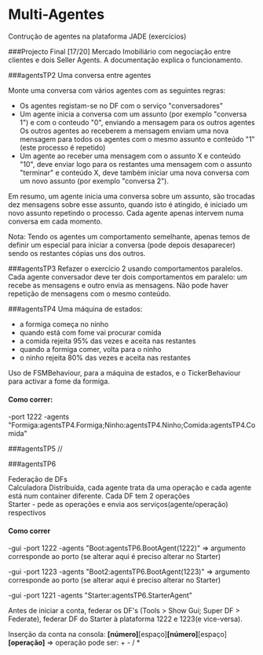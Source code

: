 # Multi-Agentes

Contrução de agentes na plataforma JADE (exercícios)

###Projecto Final [17/20]
Mercado Imobiliário com negociação entre clientes e dois Seller Agents. A documentação explica o funcionamento.

###agentsTP2
Uma conversa entre agentes

Monte uma conversa com vários agentes com as seguintes regras:

- Os agentes registam-se no DF com o serviço "conversadores"  
- Um agente inicia a conversa com um assunto (por exemplo "conversa 1") e com o conteudo "0", enviando a mensagem para os outros agentes
Os outros agentes ao receberem a mensagem enviam uma nova mensagem para todos os agentes com o mesmo assunto e conteúdo "1" (este processo é repetido)  
- Um agente ao receber uma mensagem com o assunto X e conteúdo "10", deve enviar logo para os restantes uma mensagem com o assunto "terminar" e conteúdo X, deve também iniciar uma nova conversa com um novo assunto (por exemplo "conversa 2").

Em resumo, um agente inicia uma conversa sobre um assunto, são trocadas dez mensagens sobre esse assunto, quando isto é atingido, é iniciado um novo assunto repetindo o processo. Cada agente apenas intervem numa conversa em cada momento.  
  
Nota: Tendo os agentes um comportamento semelhante, apenas temos de definir um especial para iniciar a conversa (pode depois desaparecer) sendo os restantes cópias uns dos outros.   

###agentsTP3
Refazer o exercício 2 usando comportamentos paralelos. Cada agente conversador deve ter dois comportamentos em paralelo: um recebe as mensagens e outro envia as mensagens. Não pode haver repetição de mensagens com o mesmo conteúdo.


###agentsTP4
Uma máquina de estados:
- a formiga começa no ninho
- quando está com fome vai procurar comida
- a comida rejeita 95% das vezes e aceita nas restantes
- quando a formiga comer, volta para o ninho
- o ninho rejeita 80% das vezes e aceita nas restantes

Uso de FSMBehaviour, para a máquina de estados, e o TickerBehaviour para activar a fome da formiga.
#### Como correr:
-port 1222 -agents "Formiga:agentsTP4.Formiga;Ninho:agentsTP4.Ninho;Comida:agentsTP4.Comida"

###agentsTP5
//

###agentsTP6

Federação de DFs  
Calculadora Distribuída, cada agente trata da uma operação e cada agente está num container diferente. Cada DF tem 2 operações  
Starter - pede as operações e envia aos serviços(agente/operação) respectivos  

#### Como correr

-gui -port 1222 -agents "Boot:agentsTP6.BootAgent(1222)"   => argumento corresponde ao porto (se alterar aqui é preciso alterar no Starter)
  
-gui -port 1223 -agents "Boot2:agentsTP6.BootAgent(1223)"  => argumento corresponde ao porto (se alterar aqui é preciso alterar no Starter)  
  
-gui -port 1221 -agents "Starter:agentsTP6.StarterAgent"  
  
Antes de iniciar a conta, federar os DF's (Tools > Show Gui; Super DF > Federate), federar DF do Starter à plataforma 1222 e 1223(e vice-versa).  

Inserção da conta na consola: **[número]**[espaço]**[número]**[espaço]**[operação]**   => operação pode ser: + - / *  



